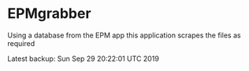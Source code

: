 # EPMgrabber
Using a database from the EPM app this application scrapes the files as required


Latest backup: Sun Sep 29 20:22:01 UTC 2019
